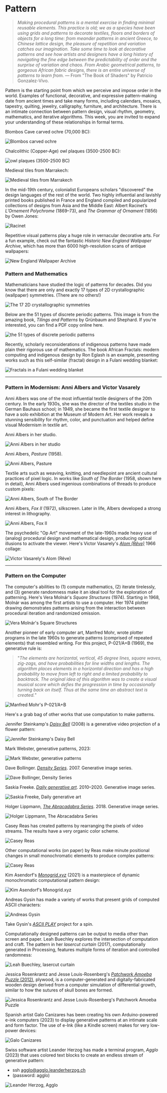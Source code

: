 # Pattern

> *Making procedural patterns is a mental exercise in finding minimal reusable elements. This practice is old; we as a species have been using grids and patterns to decorate textiles, floors and borders of objects for a long time: from meander patterns in ancient Greece, to Chinese lattice design, the pleasure of repetition and variation catches our imagination. Take some time to look at decorative patterns and see how artists and designers have a long history of navigating the fine edge between the predictability of order and the surprise of variation and chaos. From Arabic geometrical patterns, to gorgeous African fabric designs, there is an entire universe of patterns to learn from.* — From "The Book of Shaders" by Patricio Gonzalez-Vivo.

Pattern is the starting point from which we perceive and impose order in the world. Examples of functional, decorative, and expressive pattern-making date from ancient times and take many forms, including calendars, mosaics, tapestry, quilting, jewelry, calligraphy, furniture, and architecture. There is an intimate connection between pattern design, visual rhythm, geometry, mathematics, and iterative algorithms. This week, you are invited to expand your understanding of these relationships in formal terms.

Blombos Cave carved ochre (70,000 BC):

![Blombos carved ochre](blombos_ochre.jpg) 

Chalcolithic (Copper-Age) owl plaques (3500-2500 BC):

![owl plaques (3500-2500 BC)](chalcolithic_owls.jpg)

Medieval tiles from Marrakech:

![Medieval tiles from Marrakech](marrakech_tiles_onethird.jpg)

In the mid-19th century, colonialist Europeans scholars "discovered" the design languages of the rest of the world. Two highly influential and lavishly printed books published in France and England compiled and popularized collections of designs from Asia and the Middle East: Albert Racinet’s *L’Ornement Polychrome* (1869–73), and *The Grammar of Ornament* (1856) by Owen Jones:

![Racinet](racinet_1.jpg)

Repetitive visual patterns play a huge role in vernacular decorative arts. For a fun example, check out the fantastic *Historic New England Wallpaper Archive*, which has more than 6000 high-resolution scans of antique wallpapers: 

![New England Wallpaper Archive](wallpaper_archive.jpg)

### Pattern and Mathematics

Mathematicians have studied the logic of patterns for decades. Did you know that there are only and exactly 17 types of 2D crystallographic (wallpaper) symmetries. (There are no others!)

![The 17 2D crystallographic symmetries](17_symmetries.png)

Below are the 51 types of discrete periodic patterns. This image is from the amazing book, *Tilings and Patterns* by Grünbaum and Shephard. If you're interested, you can find a PDF copy online here.

![the 51 types of discrete periodic patterns](grunbaum_tilings_2048x1088.jpg)

Recently, scholarly reconsiderations of indigenous patterns have made plain their rigorous use of mathematics. The book African Fractals: modern computing and indigenous design by Ron Eglash is an example, presenting works such as this self-similar (fractal) design in a Fulani wedding blanket:

![Fractals in a Fulani wedding blanket](blanketsmall.png)

---

### Pattern in Modernism: Anni Albers and Victor Vasarely

Anni Albers was one of the most influential textile designers of the 20th century. In the early 1930s, she was the director of the textiles studio in the German Bauhaus school; in 1949, she became the first textile designer to have a solo exhibition at the Museum of Modern Art. Her work reveals a stunning sensibility for rhythm, color, and punctuation and helped define visual Modernism in textile art. 

Anni Albers in her studio.

![Anni Albers in her studio](anni_albers.jpg)

Anni Albers, *Pasture* (1958). 

![Anni Albers, *Pasture*](anni_albers_pasture_1958.jpg)

Textile arts such as weaving, knitting, and needlepoint are ancient cultural practices of pixel logic. In works like *South of The Border* (1958, shown here in detail), Anni Albers used ingenious combinations of threads to produce custom pixels:

![Anni Albers, *South of The Border*](anni_albers_south_of_the_border_closeup.jpg)

Anni Albers, *Fox II* (1972), silkscreen. Later in life, Albers developed a strong interest in lithography.

![Anni Albers, *Fox II*](anni_albers_fox_II_1972.jpg)

The psychedelic "Op Art" movement of the late-1960s made heavy use of (analog) procedural design and mathematical design, producing optical illusions to activate the viewer. Here's Victor Vasarely's [*Alom (Rêve)*](https://www.artsy.net/artwork/victor-vasarely-alom-reve) 1966 collage:

![Victor Vasarely's *Alom (Rêve)*](vasarely.jpg)

---

### Pattern on the Computer

The computer's abilities to (1) compute mathematics, (2) iterate tirelessly, and (3) generate randomness make it an ideal tool for the exploration of patterning. Here's Vera Molnár's *Square Structures* (1974). Starting in 1968, Molnár was among the first artists to use a computer. Her 1974 plotter drawing demonstrates patterns arising from the interaction between procedural iteration and randomized omission.

![Vera Molnár's *Square Structures*](molnar_computer_drawing.jpg)

Another pioneer of early computer art, Manfred Mohr, wrote plotter programs in the late 1960s to generate patterns (comprised of repeated elements) that resembled writing. For this project, P-021/A+B (1969), the generative rule is: 

> "*The elements are horizontal, vertical, 45 degree lines, square waves, zig-zags, and have probabilities for line widths and lengths. The algorithm places elements in a horizontal direction and has a high probability to move from left to right and a limited probability to backtrack. The original idea of this algorithm was to create a visual musical score which defies the progression in time by occasionally turning back on itself. Thus at the same time an abstract text is created.*"

![Manfred Mohr's *P-021/A+B*](manfred_mohr_p021a.gif)

Here's a grab bag of other works that use computation to make patterns.

Jennifer Steinkamp's [*Daisy Bell*](http://jsteinkamp.com/html/daisy_bell_08.htm) (2008) is a generative video projection of a flower pattern: 

![Jennifer Steinkamp's *Daisy Bell*](steinkamp_daisy_bell.jpg)

Mark Webster, generative patterns, 2023:

![Mark Webster, generative patterns](mark_webster_2023.png)

Dave Bollinger. [*Density Series*](https://www.flickr.com/photos/davebollinger/sets/72157603205771398). 2007. Generative image series. 

![Dave Bollinger, *Density Series*](dave_bollinger_density_cobbles_2007.png)

Saskia Freeke. [*Daily generative art*](https://www.instagram.com/sasj_nl). 2010–2020. Generative image series.

![Saskia Freeke, *Daily generative art*](saska_freeke_2.png) 

Holger Lippmann, [*The Abracadabra Series*](https://e-art.co/project/abracadabra). 2018. Generative image series. 

![Holger Lippmann, *The Abracadabra Series*]() 

Casey Reas has created patterns by rearranging the pixels of video streams. The results have a very organic color scheme.

![Casey Reas](reas_pill_a_day_onethird.jpg) 

Other computational works (on paper) by Reas make minute positional changes in small monochromatic elements to produce complex patterns:

![Casey Reas](reas_hsb_1.jpg) 

Kim Asendorf's [*Monogrid.xyz*](https://monogrid.xyz/) (2021) is a masterpiece of dynamic monochromatic computational pattern design:

![Kim Asendorf's *Monogrid.xyz*](kim_asendorf_monogrid.gif) 

Andreas Gysin has made a variety of works that present grids of computed ASCII characters: 

![Andreas Gysin](gysin.gif) 

Take Gysin's [*ASCII PLAY*](https://play.ertdfgcvb.xyz) project for a spin.

Computationally designed patterns can be output to media other than screen and paper. Leah Buechley explores the intersection of computation and craft. The pattern in her *lasercut curtain* (2017), computationally generated in Processing, features multiple forms of iteration and controlled randomness: 

![Leah Buechley, *lasercut curtain*](buechley_curtain_tallhalf.jpg) 

Jessica Rosenkrantz and Jesse Louis-Rosenberg's [*Patchwork Amoeba Puzzle* (2012)](https://n-e-r-v-o-u-s.com/shop/product.php?code=363), plywood, is a computer-generated and digitally-fabricated wooden design derived from a computer simulation of differential growth, similar to how the sutures of skull bones are formed.

![Jessica Rosenkrantz and Jesse Louis-Rosenberg's *Patchwork Amoeba Puzzle*](nervous.jpg)

Spanish artist Galo Canizares has been creating his own Arduino-powered e-ink computers (2023) to display generative patterns at an intimate scale and form factor. The use of e-Ink (like a Kindle screen) makes for very low-power devices:

![Galo Canizares](itsgalo_epaper.png)

Swiss software artist Leander Herzog has made a terminal program, *Agglo* (2023) that uses colored text blocks to create an endless stream of generative pattern:

* ssh agglo@agglo.leanderherzog.ch
* (password: agglo)

![Leander Herzog, *Agglo*](leander_herzog_agglo.png)